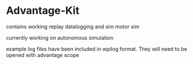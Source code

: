 # Advantage-Kit


contains working replay datalogging and sim motor sim

currently working on autonomous simulation

example log files have been included in wpilog format. They will need to be opened with advantage scope
